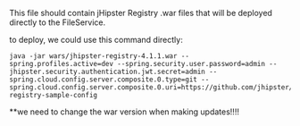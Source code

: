 This file should contain jHipster Registry .war files that will be deployed directly to the FileService.

to deploy, we could use this command directly:

    java -jar wars/jhipster-registry-4.1.1.war --spring.profiles.active=dev --spring.security.user.password=admin --jhipster.security.authentication.jwt.secret=admin --spring.cloud.config.server.composite.0.type=git --spring.cloud.config.server.composite.0.uri=https://github.com/jhipster/jhipster-registry-sample-config

**we need to change the war version when making updates!!!!

